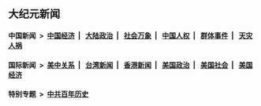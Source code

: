## 大纪元新闻

#### 中国新闻 &nbsp;>&nbsp; [中国经济](indexes/ncid283/README.md?02200045) &nbsp;| &nbsp; [大陆政治](indexes/ncid277/README.md?02200045) &nbsp;| &nbsp; [社会万象](indexes/ncid282/README.md?02200045) &nbsp;| &nbsp; [中国人权](indexes/ncid278/README.md?02200045) &nbsp;| &nbsp; [群体事件](indexes/ncid279/README.md?02200045) &nbsp;| &nbsp; [天灾人祸](indexes/ncid280/README.md?02200045)

#### 国际新闻 &nbsp;>&nbsp; [美中关系](indexes/nf1412576/README.md?02200045) &nbsp;| &nbsp; [台湾新闻](indexes/ncid1349361/README.md?02200045) &nbsp;| &nbsp; [香港新闻](indexes/ncid1349362/README.md?02200045) &nbsp;| &nbsp; [美国政治](indexes/ncid1078159/README.md?02200045) &nbsp;| &nbsp; [美国社会](indexes/ncid1078160/README.md?02200045) &nbsp;| &nbsp; [美国经济](indexes/ncid1078158/README.md?02200045)

#### 特别专题 &nbsp;>&nbsp; [中共百年历史](https://github.com/epoch-news/epoch-special/blob/master/README.md?02200045)  
